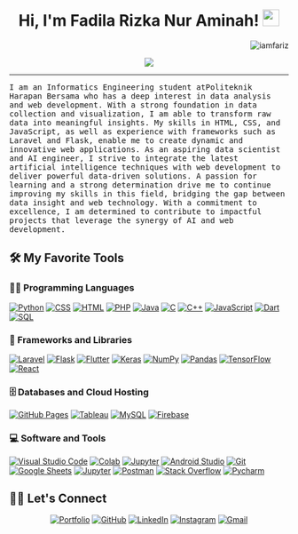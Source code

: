 <h1 align="center">
Hi, I'm  Fadila Rizka Nur Aminah!
  <img src="https://media.giphy.com/media/hvRJCLFzcasrR4ia7z/giphy.gif" width="30"></h1>
 <img src="https://komarev.com/ghpvc/?username=iamfariz&label=Profile%20Views&color=0e75b6&style=flat" align='right' alt="iamfariz" />
<!--  <img src="https://gpvc.arturio.dev/iamfariz" alt="Profile views" align='right'/> <a href="https://github.com/iamfariz/iamfariz/"> </a> update  -->

<br/>

<!-- Typing SVG by DenverCoder1 - https://github.com/DenverCoder1/readme-typing-svg -->
<p align="center">
  <a href="https://github.com/DenverCoder1/readme-typing-svg"><img src="https://readme-typing-svg.herokuapp.com?lines=Informatic+Enginer+Student;Full+Stack+Web+Developer;AI%20|%20DS%20|%20ML%20Enthusiastic;Always%20learning%20new%20things&center=true&width=380&height=45"></a>
</p>
<hr/>
<p><samp>
I am an Informatics Engineering student atPoliteknik Harapan Bersama  who has a deep interest in data analysis and web development. With a strong foundation in data collection and visualization, I am able to transform raw data into meaningful insights. My skills in HTML, CSS, and JavaScript, as well as experience with frameworks such as Laravel and Flask, enable me to create dynamic and innovative web applications. As an aspiring data scientist and AI engineer, I strive to integrate the latest artificial intelligence techniques with web development to deliver powerful data-driven solutions. A passion for learning and a strong determination drive me to continue improving my skills in this field, bridging the gap between data insight and web technology. With a commitment to excellence, I am determined to contribute to impactful projects that leverage the synergy of AI and web development.
</samp>
</p>


## 🛠️ My Favorite Tools

### 👨‍💻 Programming Languages

<p>
    <a href="https://github.com/search?q=user%3Aiamfariz+is%3Arepo+language%3Apython&type=repositories"><img alt="Python" src="https://img.shields.io/badge/Python%20-%2314354C.svg?logo=python&logoColor=white"></a>
    <a href="https://github.com/search?q=user%3Aiamfariz+is%3Arepo+language%3Acss&type=repositories"><img alt="CSS" src="https://img.shields.io/badge/CSS%20-%231572B6.svg?logo=css3&logoColor=white"></a>
    <a href="https://github.com/search?q=user%3Aiamfariz+is%3Arepo+language%3Ahtml&type=repositories"><img alt="HTML" src="https://img.shields.io/badge/HTML%20-%23E34F26.svg?logo=html5&logoColor=white"></a>
    <a href="https://github.com/search?q=user%3Aiamfariz+is%3Arepo+language%3Aphp&type=repositories"><img alt="PHP" src="https://img.shields.io/badge/PHP-%23777BB4.svg?logo=php&logoColor=white"></a>
    <a href="https://github.com/search?q=user%3Aiamfariz+is%3Arepo+language%3Ajava&type=repositories"><img alt="Java" src="https://img.shields.io/badge/Java-%23007396.svg?logo=java&logoColor=white"></a>
    <a href="https://github.com/search?q=user%3Aiamfariz+is%3Arepo+language%3Ago&type=repositories"><img alt="C" src="https://img.shields.io/badge/Golang%20-%232370ED.svg?logo=GO&logoColor=white"></a>
    <a href="https://github.com/search?q=user%3Aiamfariz+is%3Arepo+language%3Acpp&type=repositories"><img alt="C++" src="https://img.shields.io/badge/C++%20-%2300599C.svg?logo=c%2B%2B&logoColor=white"></a>
    <a href="https://github.com/search?q=user%3Aiamfariz+is%3Arepo+language%3Ajavascript&type=repositories"><img alt="JavaScript" src="https://img.shields.io/badge/JavaScript%20-%23F7DF1E.svg?logo=javascript&logoColor=black"></a>
    <a href="https://github.com/search?q=user%3Aiamfariz+is%3Arepo+language%3Adart&type=repositories"><img alt="Dart" src="https://img.shields.io/badge/Dart%20-%2343853D.svg?logo=darts&logoColor=white"></a>
    <a href="https://github.com/search?q=user%3Aiamfariz+is%3Arepo+language%3Asql"><img alt="SQL" src="https://img.shields.io/badge/SQL%20-%23025E8C.svg?logo=amazon-dynamodb&logoColor=white"></a>

### 🧰 Frameworks and Libraries

<p>
    <a href="#"><img alt="Laravel" src="https://img.shields.io/badge/-Laravel-00979D?logo=Laravel&logoColor=white"></a>
    <a href="#"><img alt="Flask" src="https://img.shields.io/badge/Flask-21759B?logo=flask&logoColor=white"></a>
    <a href="#"><img alt="Flutter" src="https://img.shields.io/badge/Flutter-21759B?logo=flutter&logoColor=white"></a>
    <a href="#"><img alt="Keras" src="https://img.shields.io/badge/Keras%20-%23D00000.svg?logo=Keras&logoColor=white"></a>
    <a href="#"><img alt="NumPy" src="https://img.shields.io/badge/Numpy%20-%23013243.svg?logo=numpy&logoColor=white"></a>
    <a href="#"><img alt="Pandas" src="https://img.shields.io/badge/Pandas%20-%23150458.svg?logo=pandas&logoColor=white"></a>
    <a href="#"><img alt="TensorFlow" src="https://img.shields.io/badge/TensorFlow%20-%23FF6F00.svg?logo=TensorFlow&logoColor=white"></a>
    <a href="#"><img alt="React" src="https://img.shields.io/badge/React%20-%2320232a.svg?logo=react&logoColor=%2361DAFB"></a>
    
</p>

### 🗄️ Databases and Cloud Hosting

<p>
    <a href="#"><img alt="GitHub Pages" src="https://img.shields.io/badge/GitHub%20Pages-%23327FC7.svg?logo=github&logoColor=white"></a>
    <a href="#"><img alt="Tableau" src ="https://img.shields.io/badge/Tableau-%234ea94b.svg?logo=tableau&logoColor=white"></a>
    <a href="#"><img alt="MySQL" src="https://img.shields.io/badge/MySQL-%2300f.svg?logo=mysql&logoColor=white"></a>
    <a href="#"><img alt="Firebase" src ="https://img.shields.io/badge/Firebase-%23316192.svg?logo=firebase&logoColor=white"></a>
</p>

### 💻 Software and Tools

<p>
    <a href="#"><img alt="Visual Studio Code" src="https://img.shields.io/badge/Visual%20Studio%20Code-0078d7.svg?logo=visual-studio-code&logoColor=white"></a>
    <a href="#"><img alt="Colab" src="https://img.shields.io/badge/Colab-00b56a.svg?logo=google-colab&logoColor=white"></a>
    <a href="#"><img alt="Jupyter" src="https://img.shields.io/badge/Jupyter%20-%23FF0000.svg?logo=jupyter&logoColor=white"></a>
    <a href="#"><img alt="Android Studio" src="https://img.shields.io/badge/Android%20Studio-008678.svg?logo=android-studio&logoColor=white"></a>
    <a href="#"><img alt="Git" src="https://img.shields.io/badge/Git%20-%23F05033.svg?logo=git&logoColor=white"></a>
    <a href="#"><img alt="Google Sheets" src="https://img.shields.io/badge/Google%20Sheets%20-%2334A853.svg?logo=google%20sheets&logoColor=white"></a>
    <a href="#"><img alt="Jupyter" src="https://img.shields.io/badge/Jupyter%20-%23F37626.svg?logo=Jupyter&logoColor=white"></a>
    <a href="#"><img alt="Postman" src="https://img.shields.io/badge/Postman-FF6C37?logo=postman&logoColor=white"></a>
    <a href="#"><img alt="Stack Overflow" src="https://img.shields.io/badge/-Stack%20Overflow-FE7A16?logo=stack-overflow&logoColor=white"></a>
    <a href="#"><img alt="Pycharm" src="https://img.shields.io/badge/Pycharm%20-302E31?logo=pycharm&logoColor=white"></a>
</p>


## 🙋‍♀️ Let's Connect

<p align="center">
	<a href="https://fadilarizka.github.io/" target="_blank"><img src="https://img.icons8.com/bubbles/50/000000/web.png" alt="Portfolio"/></a>
	<a href="https://github.com/iamfariz" target="_blank"><img src="https://img.icons8.com/bubbles/50/000000/github.png" alt="GitHub"/></a>
	<a href="https://www.linkedin.com/in/fadilarizkanuraminah/" target="_blank"><img src="https://img.icons8.com/bubbles/50/000000/linkedin.png" alt="LinkedIn"/></a>
	<a href="https://www.instagram.com/_ffadila/" target="_blank"><img src="https://img.icons8.com/bubbles/50/000000/instagram.png" alt="Instagram"/></a>
	<a href="mailto:fadilarizkanuraminah@gmail.com" target="_blank"><img src="https://img.icons8.com/bubbles/50/000000/gmail.png" alt="Gmail"/></a>
</p>

